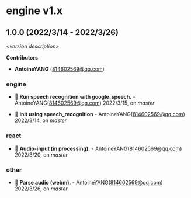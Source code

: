 # engine v1.x

## 1.0.0 (2022/3/14 - 2022/3/26)

_\<version description\>_

**Contributors**

- **AntoineYANG** (814602569@qq.com)

### engine

+ 🌱 **Run speech recognition with google_speech.** - AntoineYANG(814602569@qq.com) 2022/3/15, on _master_

+ 🌱 **init using speech_recognition** - AntoineYANG(814602569@qq.com) 2022/3/14, on _master_


### react

+ 🌱 **Audio-input (in processing).** - AntoineYANG(814602569@qq.com) 2022/3/20, on _master_


### other

+ 🌱 **Parse audio (webm).** - AntoineYANG(814602569@qq.com) 2022/3/26, on _master_


